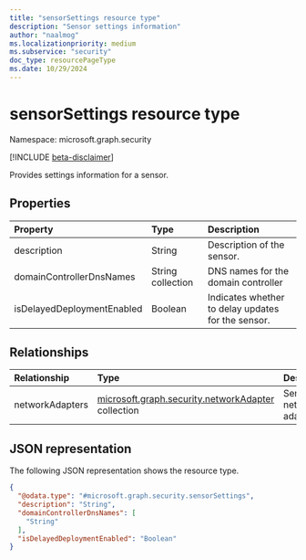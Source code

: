```yaml
---
title: "sensorSettings resource type"
description: "Sensor settings information"
author: "naalmog"
ms.localizationpriority: medium
ms.subservice: "security"
doc_type: resourcePageType
ms.date: 10/29/2024
---
```


# sensorSettings resource type

Namespace: microsoft.graph.security

[!INCLUDE [beta-disclaimer](../../includes/beta-disclaimer.md)]

Provides settings information for a sensor.

## Properties
|Property|Type|Description|
|:---|:---|:---|
|description|String|Description of the sensor.|
|domainControllerDnsNames|String collection|DNS names for the domain controller|
|isDelayedDeploymentEnabled|Boolean|Indicates whether to delay updates for the sensor.|

## Relationships
|Relationship|Type|Description|
|:---|:---|:---|
|networkAdapters|[microsoft.graph.security.networkAdapter](../resources/security-networkadapter.md) collection|Sensor network adapters.|

## JSON representation
The following JSON representation shows the resource type.
<!-- {
  "blockType": "resource",
  "@odata.type": "microsoft.graph.security.sensorSettings"
}
-->
``` json
{
  "@odata.type": "#microsoft.graph.security.sensorSettings",
  "description": "String",
  "domainControllerDnsNames": [
    "String"
  ],
  "isDelayedDeploymentEnabled": "Boolean"
}
```